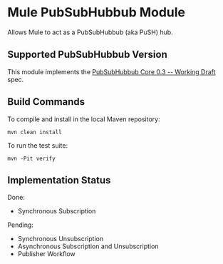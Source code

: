 Mule PubSubHubbub Module
========================

Allows Mule to act as a PubSubHubbub (aka PuSH) hub.

Supported PubSubHubbub Version
------------------------------

This module implements the [PubSubHubbub Core 0.3 -- Working Draft](http://pubsubhubbub.googlecode.com/svn/trunk/pubsubhubbub-core-0.3.html) spec.


Build Commands
--------------

To compile and install in the local Maven repository:

    mvn clean install  

To run the test suite:

    mvn -Pit verify
    
    
Implementation Status
---------------------

Done:

- Synchronous Subscription

Pending:

- Synchronous Unsubscription
- Asynchronous Subscription and Unsubscription
- Publisher Workflow